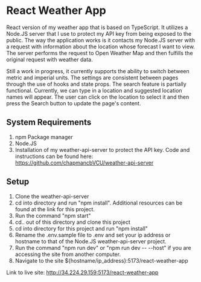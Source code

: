 # React Weather App

React version of my weather app that is based on TypeScript.  It utilizes a Node.JS server that I use to protect my API key from being exposed to the public.  The way the application works is it contacts my Node.JS server with a request with information about the location whose forecast I want to view.  The server performs the request to Open Weather Map and then fulfills the original request with weather data.

Still a work in progress, it currently supports the ability to switch between metric and imperial units.  The settings are consistent between pages through the use of hooks and state props.  The search feature is partially functional.  Currently, we can type in a location and suggested location names will appear.  The user can click on the location to select it and then press the Search button to update the page's content.

## System Requirements
1. npm Package manager
2. Node.JS
3. Installation of my weather-api-server to protect the API key.  Code and instructions can be found here: https://github.com/chapmancbVCU/weather-api-server

## Setup
1. Clone the weather-api-server
2. cd into directory and run "npm install".  Additional resources can be found at the link for this project.
3. Run the command "npm start"
4. cd.. out of this directory and clone this project
5. cd into directory for this project and run "npm install"
6. Rename the .env.sample file to .env and set your ip address or hostname to that of the Node.JS weather-api-server project.
7. Run the command "npm run dev" or "npm run dev -- --host" if you are accessing the site from another computer.
8. Navigate to the site ${hostname/ip_address}:5173/react-weather-app

Link to live site: http://34.224.29.159:5173/react-weather-app